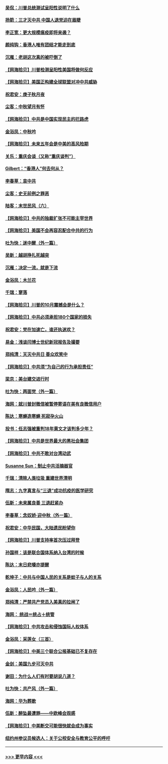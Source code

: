 #### [吴侃：川普总统测试呈阳性说明了什么](../pages/nsc993/n12451869.md?t=10052351) 
#### [扬箭：三才灭中共 中国人退党迫在眉睫](../pages/nsc993/n12451842.md?t=10052351) 
#### [李正宽：更大规模瘟疫即将来袭？](../pages/nsc993/n12451455.md?t=10052351) 
#### [颜纯钩：香港人唯有团结才能走到底](../pages/nsc993/n12450870.md?t=10052351) 
#### [沉雁：老胡这次真的被吓倒了](../pages/nsc993/n12449796.md?t=10052351) 
#### [【网海拾贝】川普检测呈阳性美国将做何反应](../pages/nsc993/n12449042.md?t=10052351) 
#### [【网海拾贝】美国正构建全球联盟对冲中共威胁](../pages/nsc993/n12446580.md?t=10052351) 
#### [祝君安：庚子秋月夜](../pages/nsc993/n12445870.md?t=10052351) 
#### [尘客：中秋望月有怀](../pages/nsc993/n12444632.md?t=10052351) 
#### [【网海拾贝】中共是中国实现民主的拦路虎](../pages/nsc993/n12443573.md?t=10052351) 
#### [金浴凤：中秋吟](../pages/nsc993/n12441773.md?t=10052351) 
#### [【网海拾贝】未来五年会是中美的高风险期](../pages/nsc993/n12440760.md?t=10052351) 
#### [关乐：重庆会谈（又称“重庆谈判”）](../pages/nsc993/n12437525.md?t=10052351) 
#### [Gilbert：“香港人”何去何从？](../pages/nsc993/n12435894.md?t=10052351) 
#### [李春草：哀中共](../pages/nsc993/n12435874.md?t=10052351) 
#### [尘客：史无前例之罪恶](../pages/nsc993/n12435762.md?t=10052351) 
#### [陆客：末世民风（六）](../pages/nsc993/n12435354.md?t=10052351) 
#### [【网海拾贝】中共的独裁扩张不可能主宰世界](../pages/nsc993/n12435151.md?t=10052351) 
#### [【网海拾贝】美国不会再容忍配合中共的行为](../pages/nsc993/n12433808.md?t=10052351) 
#### [吐为快：迷中醒（外一篇）](../pages/nsc993/n12433585.md?t=10052351) 
#### [吴新：越胡挣扎死越突](../pages/nsc993/n12433562.md?t=10052351) 
#### [沉雁：决定一流，就是下流](../pages/nsc993/n12432128.md?t=10052351) 
#### [金浴凤：木兰花](../pages/nsc993/n12432124.md?t=10052351) 
#### [千瑞：寥落](../pages/nsc993/n12432071.md?t=10052351) 
#### [【网海拾贝】川普的10月震撼会是什么？](../pages/nsc993/n12431624.md?t=10052351) 
#### [【网海拾贝】中共必须承担180个国家的损失](../pages/nsc993/n12428893.md?t=10052351) 
#### [祝君安：党在加速亡，谁还执迷欢？](../pages/nsc993/n12428652.md?t=10052351) 
#### [易金：浅谈闫博士世纪新冠报告及撮要](../pages/nsc993/n12426822.md?t=10052351) 
#### [郑纯清：天灭中共日 善众欢笑中](../pages/nsc993/n12426784.md?t=10052351) 
#### [【网海拾贝】中共须“为自己的行为承担责任”](../pages/nsc993/n12426067.md?t=10052351) 
#### [梁京：美台建交进行时](../pages/nsc993/n12424066.md?t=10052351) 
#### [吐为快：两面党（外一篇）](../pages/nsc993/n12424043.md?t=10052351) 
#### [海网：就川普封微信被暂停寄语在美有良微信用户](../pages/nsc993/n12424021.md?t=10052351) 
#### [陈达：寒蝉造寒蝉 死寂孕火山](../pages/nsc993/n12423958.md?t=10052351) 
#### [投书：任志强被重判18年黄文才该判多少年？](../pages/nsc993/n12423672.md?t=10052351) 
#### [【网海拾贝】中共是世界最大的黑社会集团](../pages/nsc993/n12423543.md?t=10052351) 
#### [【网海拾贝】中共不敢对台湾动武](../pages/nsc993/n12421418.md?t=10052351) 
#### [Susanne Sun：制止中共活摘器官](../pages/nsc993/n12419654.md?t=10052351) 
#### [千瑞：清除人类垃圾 重建世界清明](../pages/nsc993/n12419414.md?t=10052351) 
#### [隋志：九字真言与“三退”成功抗疫的医学研究](../pages/nsc993/n12419248.md?t=10052351) 
#### [伍新：未来属良善 三退赶紧办](../pages/nsc993/n12418496.md?t=10052351) 
#### [李春草：念奴娇·迎中秋（外一篇）](../pages/nsc993/n12418465.md?t=10052351) 
#### [祝君安：中华民国，大陆遗民盼望你](../pages/nsc993/n12418089.md?t=10052351) 
#### [【网海拾贝】川普支持率首次压过拜登](../pages/nsc993/n12418050.md?t=10052351) 
#### [孙国祥：该是联合国体系纳入台湾的时候](../pages/nsc993/n12417369.md?t=10052351) 
#### [陈达：末日悲嚎亦提醒](../pages/nsc993/n12416736.md?t=10052351) 
#### [乾坤子：中共与中国人民的关系是蚊子与人的关系](../pages/nsc993/n12416632.md?t=10052351) 
#### [金浴凤：人民吟（外一篇）](../pages/nsc993/n12416567.md?t=10052351) 
#### [郑纯清：严禁共产党员入美真的拉闸了](../pages/nsc993/n12416550.md?t=10052351) 
#### [海网： 统战＝统占＋统管](../pages/nsc993/n12416404.md?t=10052351) 
#### [【网海拾贝】中共攻击和侵蚀国际人权体系](../pages/nsc993/n12416250.md?t=10052351) 
#### [金浴凤：采莲女（三首）](../pages/nsc993/n12415517.md?t=10052351) 
#### [【网海拾贝】中美三个联合公报基础已不复存在](../pages/nsc993/n12415054.md?t=10052351) 
#### [金剑：美国九步可灭中共](../pages/nsc993/n12413183.md?t=10052351) 
#### [谢田：为什么人们有时要胡说八道？](../pages/nsc993/n12411861.md?t=10052351) 
#### [吐为快：共产风（外一篇）](../pages/nsc993/n12411761.md?t=10052351) 
#### [海网：华为葬歌](../pages/nsc993/n12410381.md?t=10052351) 
#### [伍新：醉坠最遭罪——中欧峰会观感](../pages/nsc993/n12410364.md?t=10052351) 
#### [【网海拾贝】中美断交可能很快就会成为事实](../pages/nsc993/n12409495.md?t=10052351) 
#### [纽约州参议员候选人：关于公校安全与教育公平的呼吁](../pages/nsc993/n12409228.md?t=10052351) 

----
#### [ >>> 更早内容 <<< ](../indexes/nsc993-earlier.md)

